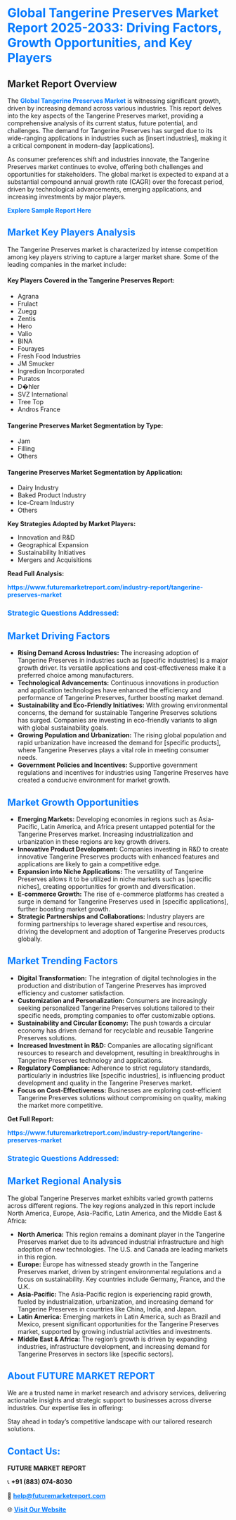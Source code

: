 <h1 style="color: #007BFF;">Global Tangerine Preserves Market Report 2025-2033: Driving Factors, Growth Opportunities, and Key Players</h1>

<section id="overview">
<h2>Market Report Overview</h2>
<p>The <a href="https://www.futuremarketreport.com/industry-report/tangerine-preserves-market" style="color: #007BFF; text-decoration: none;"><strong>Global Tangerine Preserves Market</strong></a> is witnessing significant growth, driven by increasing demand across various industries. This report delves into the key aspects of the Tangerine Preserves market, providing a comprehensive analysis of its current status, future potential, and challenges. The demand for Tangerine Preserves has surged due to its wide-ranging applications in industries such as [insert industries], making it a critical component in modern-day [applications].</p>
<p>As consumer preferences shift and industries innovate, the Tangerine Preserves market continues to evolve, offering both challenges and opportunities for stakeholders. The global market is expected to expand at a substantial compound annual growth rate (CAGR) over the forecast period, driven by technological advancements, emerging applications, and increasing investments by major players.</p>
</section>

<section id="overview">
<p><a href="https://www.futuremarketreport.com/request-sample/reportId=37032" style="color: #007BFF; text-decoration: none;"><strong>Explore Sample Report Here</strong></a></p>
</section>

<section id="key-players">
<h2 style="color: #007BFF;">Market Key Players Analysis</h2>
<p>The Tangerine Preserves market is characterized by intense competition among key players striving to capture a larger market share. Some of the leading companies in the market include:</p>
<h4>Key Players Covered in the Tangerine Preserves Report:</h4>
<ul><li>Agrana</li><li>Frulact</li><li>Zuegg</li><li>Zentis</li><li>Hero</li><li>Valio</li><li>BINA</li><li>Fourayes</li><li>Fresh Food Industries</li><li>JM Smucker</li><li>Ingredion Incorporated</li><li>Puratos</li><li>D�hler</li><li>SVZ International</li><li>Tree Top</li><li>Andros France</li></ul>
<h4>Tangerine Preserves Market Segmentation by Type:</h4>
<ul><li>Jam</li><li>Filling</li><li>Others</li></ul>

<h4>Tangerine Preserves Market Segmentation by Application:</h4>
<ul><li>Dairy Industry</li><li>Baked Product Industry</li><li>Ice-Cream Industry</li><li>Others</li></ul>
<p><strong>Key Strategies Adopted by Market Players:</strong></p>
<ul>
<li>Innovation and R&D</li>
<li>Geographical Expansion</li>
<li>Sustainability Initiatives</li>
<li>Mergers and Acquisitions</li>
</ul>
</section>

<section>
<p><strong>Read Full Analysis: </strong></p><a href="https://www.futuremarketreport.com/industry-report/tangerine-preserves-market" style="color: #007BFF; text-decoration: none;"><strong>https://www.futuremarketreport.com/industry-report/tangerine-preserves-market</strong></a>
<h3 style="color: #007BFF;">Strategic Questions Addressed:</h3>
</section>

<section id="driving-factors">
<h2 style="color: #007BFF;">Market Driving Factors</h2>
<ul>
<li><strong>Rising Demand Across Industries:</strong> The increasing adoption of Tangerine Preserves in industries such as [specific industries] is a major growth driver. Its versatile applications and cost-effectiveness make it a preferred choice among manufacturers.</li>
<li><strong>Technological Advancements:</strong> Continuous innovations in production and application technologies have enhanced the efficiency and performance of Tangerine Preserves, further boosting market demand.</li>
<li><strong>Sustainability and Eco-Friendly Initiatives:</strong> With growing environmental concerns, the demand for sustainable Tangerine Preserves solutions has surged. Companies are investing in eco-friendly variants to align with global sustainability goals.</li>
<li><strong>Growing Population and Urbanization:</strong> The rising global population and rapid urbanization have increased the demand for [specific products], where Tangerine Preserves plays a vital role in meeting consumer needs.</li>
<li><strong>Government Policies and Incentives:</strong> Supportive government regulations and incentives for industries using Tangerine Preserves have created a conducive environment for market growth.</li>
</ul>
</section>

<section id="growth-opportunities">
<h2 style="color: #007BFF;">Market Growth Opportunities</h2>
<ul>
<li><strong>Emerging Markets:</strong> Developing economies in regions such as Asia-Pacific, Latin America, and Africa present untapped potential for the Tangerine Preserves market. Increasing industrialization and urbanization in these regions are key growth drivers.</li>
<li><strong>Innovative Product Development:</strong> Companies investing in R&D to create innovative Tangerine Preserves products with enhanced features and applications are likely to gain a competitive edge.</li>
<li><strong>Expansion into Niche Applications:</strong> The versatility of Tangerine Preserves allows it to be utilized in niche markets such as [specific niches], creating opportunities for growth and diversification.</li>
<li><strong>E-commerce Growth:</strong> The rise of e-commerce platforms has created a surge in demand for Tangerine Preserves used in [specific applications], further boosting market growth.</li>
<li><strong>Strategic Partnerships and Collaborations:</strong> Industry players are forming partnerships to leverage shared expertise and resources, driving the development and adoption of Tangerine Preserves products globally.</li>
</ul>
</section>

<section id="trending-factors">
<h2 style="color: #007BFF;">Market Trending Factors</h2>
<ul>
<li><strong>Digital Transformation:</strong> The integration of digital technologies in the production and distribution of Tangerine Preserves has improved efficiency and customer satisfaction.</li>
<li><strong>Customization and Personalization:</strong> Consumers are increasingly seeking personalized Tangerine Preserves solutions tailored to their specific needs, prompting companies to offer customizable options.</li>
<li><strong>Sustainability and Circular Economy:</strong> The push towards a circular economy has driven demand for recyclable and reusable Tangerine Preserves solutions.</li>
<li><strong>Increased Investment in R&D:</strong> Companies are allocating significant resources to research and development, resulting in breakthroughs in Tangerine Preserves technology and applications.</li>
<li><strong>Regulatory Compliance:</strong> Adherence to strict regulatory standards, particularly in industries like [specific industries], is influencing product development and quality in the Tangerine Preserves market.</li>
<li><strong>Focus on Cost-Effectiveness:</strong> Businesses are exploring cost-efficient Tangerine Preserves solutions without compromising on quality, making the market more competitive.</li>
</ul>
</section>

<section>
<p><strong>Get Full Report: </strong></p><a href="https://www.futuremarketreport.com/industry-report/tangerine-preserves-market" style="color: #007BFF; text-decoration: none;"><strong>https://www.futuremarketreport.com/industry-report/tangerine-preserves-market</strong></a>
<h3 style="color: #007BFF;">Strategic Questions Addressed:</h3>
</section>


<section id="regional-analysis">
<h2 style="color: #007BFF;">Market Regional Analysis</h2>
<p>The global Tangerine Preserves market exhibits varied growth patterns across different regions. The key regions analyzed in this report include North America, Europe, Asia-Pacific, Latin America, and the Middle East & Africa:</p>
<ul>
<li><strong>North America:</strong> This region remains a dominant player in the Tangerine Preserves market due to its advanced industrial infrastructure and high adoption of new technologies. The U.S. and Canada are leading markets in this region.</li>
<li><strong>Europe:</strong> Europe has witnessed steady growth in the Tangerine Preserves market, driven by stringent environmental regulations and a focus on sustainability. Key countries include Germany, France, and the U.K.</li>
<li><strong>Asia-Pacific:</strong> The Asia-Pacific region is experiencing rapid growth, fueled by industrialization, urbanization, and increasing demand for Tangerine Preserves in countries like China, India, and Japan.</li>
<li><strong>Latin America:</strong> Emerging markets in Latin America, such as Brazil and Mexico, present significant opportunities for the Tangerine Preserves market, supported by growing industrial activities and investments.</li>
<li><strong>Middle East & Africa:</strong> The region’s growth is driven by expanding industries, infrastructure development, and increasing demand for Tangerine Preserves in sectors like [specific sectors].</li>
</ul>
</section>

<footer>
<h2 style="color: #007BFF;">About FUTURE MARKET REPORT</h2>
<p>We are a trusted name in market research and advisory services, delivering actionable insights and strategic support to businesses across diverse industries. Our expertise lies in offering:</p>

<p>Stay ahead in today’s competitive landscape with our tailored research solutions.</p>

<h2 style="color: #007BFF;">Contact Us:</h2>
<p><strong>FUTURE MARKET REPORT</strong></p>
<p>📞 <strong>+91 (883) 074-8030</strong></p>
<p>📧 <strong><a href="mailto:help@futuremarketreport.com" style="color: #007BFF;">help@futuremarketreport.com</a></strong></p>
<p>🌐 <strong><a href="https://www.futuremarketreport.com/" style="color: #007BFF;">Visit Our Website</a></strong></p>
</footer>